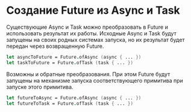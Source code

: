 # Создание Future из Async и Task

Существующие Async и Task можно преобразовать в Future и использовать результат их работы.
Исходные Async и Task будут запущены на своих родных системах запуска, но их результат будет
передан через возвращенную Future.

```fsharp
let asyncToFuture = Future.ofAsync (async { ... })
let taskToFuture = Future.ofTask (task { ... })
```

Возможны и обратные преобразования. При этом Future будут запущены на механизме запуска
соответствующего примитива при запуске этого примитива.

```fsharp
let futureToAsync = Future.ofAsync (async { ... })
let futureToTask = Future.ofTask (task { ... })
```

